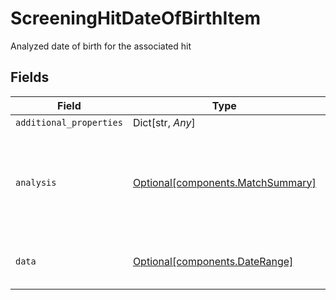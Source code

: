 # ScreeningHitDateOfBirthItem

Analyzed date of birth for the associated hit


## Fields

| Field                                                                    | Type                                                                     | Required                                                                 | Description                                                              |
| ------------------------------------------------------------------------ | ------------------------------------------------------------------------ | ------------------------------------------------------------------------ | ------------------------------------------------------------------------ |
| `additional_properties`                                                  | Dict[str, *Any*]                                                         | :heavy_minus_sign:                                                       | N/A                                                                      |
| `analysis`                                                               | [Optional[components.MatchSummary]](../../models/shared/matchsummary.md) | :heavy_minus_sign:                                                       | Summary object reflecting the match result of the associated data        |
| `data`                                                                   | [Optional[components.DateRange]](../../models/shared/daterange.md)       | :heavy_minus_sign:                                                       | A date range with a start and end date                                   |